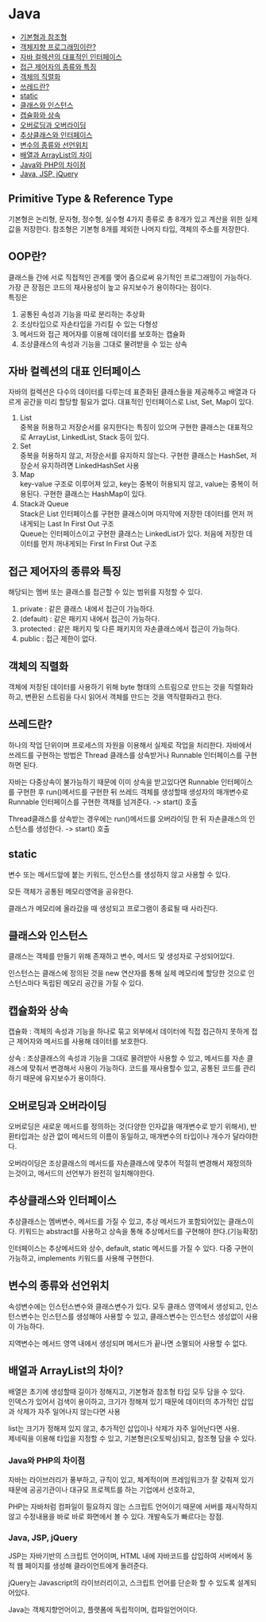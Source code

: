# Java
* [기본형과 참조형](#java-1)
* [객체지향 프로그래밍이란?](#java-2)
* [자바 컬렉션의 대표적인 인터페이스](#java-3)
* [접근 제어자의 종류와 특징](#java-4)
* [객체의 직렬화](#java-5)
* [쓰레드란?](#java-6)
* [static](#java-7)
* [클래스와 인스턴스](#java-8)
* [캡슐화와 상속](#java-9)
* [오버로딩과 오버라이딩](#java-10)
* [추상클래스와 인터페이스](#java-11)
* [변수의 종류와 선언위치](#java-12)
* [배열과 ArrayList의 차이](#java-13)
* [Java와 PHP의 차이점](#java-14)
* [Java, JSP, jQuery](#java-15)

## Primitive Type & Reference Type <a id="java-1" />
기본형은 논리형, 문자형, 정수형, 실수형 4가지 종류로 총 8개가 있고 계산을 위한 실제 값을 저장한다.
참조형은 기본형 8개를 제외한 나머지 타입, 객체의 주소를 저장한다.

## OOP란? <a id="java-2" />
클래스들 간에 서로 직접적인 관계를 맺어 줌으로써 유기적인 프로그래밍이 가능하다.
가장 큰 장점은 코드의 재사용성이 높고 유지보수가 용이하다는 점이다.<br>
특징은<br> 
1. 공통된 속성과 기능을 따로 분리하는 추상화
2. 조상타입으로 자손타입을 가리킬 수 있는 다형성
3. 메서드와 접근 제어자를 이용해 데이터를 보호하는 캡슐화
4. 조상클래스의 속성과 기능을 그대로 물려받을 수 있는 상속 

## 자바 컬렉션의 대표 인터페이스<a id="java-3" />
자바의 컬렉션은 다수의 데이터를 다루는데 표준화된 클래스들을 제공해주고 배열과 다르게 공간을 미리 할당할 필요가 없다.
대표적인 인터페이스로 List, Set, Map이 있다.

1. List<br>
  중복을 허용하고 저장순서를 유지한다는 특징이 있으며 구현한 클래스는 대표적으로 ArrayList, LinkedList, Stack 등이 있다.
2. Set<br>
  중복을 허용하지 않고, 저장순서를 유지하지 않는다. 구현한 클래스는 HashSet, 저장순서 유지하려면 LinkedHashSet 사용
3. Map<br>
  key-value 구조로 이루어져 있고, key는 중복이 허용되지 않고, value는 중복이 허용된다. 구현한 클래스는 HashMap이 있다.
4. Stack과 Queue<br>
  Stack은 List 인터페이스를 구현한 클래스이며 마지막에 저장한 데이터를 먼저 꺼내게되는 Last In First Out 구조 <br>
  Queue는 인터페이스이고 구현한 클래스는 LinkedList가 있다. 처음에 저장한 데이터를 먼저 꺼내게되는 First In First Out 구조
  
## 접근 제어자의 종류와 특징<a id="java-4" />
해당되는 멤버 또는 클래스를 접근할 수 있는 범위를 지정할 수 있다.
1. private : 같은 클래스 내에서 접근이 가능하다.
2. (default) : 같은 패키지 내에서 접근이 가능하다.
3. protected : 같은 패키지 및 다른 패키지의 자손클래스에서 접근이 가능하다.
4. public : 접근 제한이 없다.

## 객체의 직렬화<a id="java-5" />
객체에 저장된 데이터를 사용하기 위해 byte 형태의 스트림으로 만드는 것을 직렬화라 하고, 변환된 스트림을 다시 읽어서 객체를 만드는 것을 역직렬화라고 한다.

## 쓰레드란?<a id="java-6" />
하나의 작업 단위이며 프로세스의 자원을 이용해서 실제로 작업을 처리한다.
자바에서 쓰레드를 구현하는 방법은 Thread 클래스를 상속받거나 Runnable 인터페이스를 구현하면 된다.

자바는 다중상속이 불가능하기 때문에 이미 상속을 받고있다면 Runnable 인터페이스를 구현한 후 run()메서드를 구현한 뒤 쓰레드 객체를 생성할때 생성자의 매개변수로 Runnable 인터페이스를 구현한 객채를 넘겨준다. -> start() 호출

Thread클래스를 상속받는 경우에는 run()메서드를 오버라이딩 한 뒤 자손클래스의 인스턴스를 생성한다. -> start() 호출

## static <a id="java-7" />
변수 또는 메서드앞에 붙는 키워드, 인스턴스를 생성하지 않고 사용할 수 있다.

모든 객체가 공통된 메모리영역을 공유한다.

클래스가 메모리에 올라갔을 때 생성되고 프로그램이 종료될 때 사라진다.

## 클래스와 인스턴스 <a id="java-8" />
클래스는 객체를 만들기 위해 존재하고 변수, 메서드 및 생성자로 구성되어있다.

인스턴스는 클래스에 정의된 것을 new 연산자를 통해 실제 메모리에 할당한 것으로 인스턴스마다 독립된 메모리 공간을 가질 수 있다.

## 캡슐화와 상속 <a id="java-9" />
캡슐화 : 객체의 속성과 기능을 하나로 묶고 외부에서 데이터에 직접 접근하지 못하게 접근 제어자와 메서드를 사용해 데이터를 보호한다.

상속 : 조상클래스의 속성과 기능을 그대로 물려받아 사용할 수 있고, 메서드를 자손 클래스에 맞춰서 변경해서 사용이 가능하다. 코드를 재사용할수 있고, 공통된 코드를 관리하기 때문에 유지보수가 용이하다.

## 오버로딩과 오버라이딩 <a id="java-10" />
오버로딩은 새로운 메서드를 정의하는 것(다양한 인자값을 매개변수로 받기 위해서), 반환타입과는 상관 없이 메서드의 이름이 동일하고, 매개변수의 타입이나 개수가 달라야한다.

오버라이딩은 조상클래스의 메서드를 자손클래스에 맞추어 적절히 변경해서 재정의하는것이고, 메서드의 선언부가 완전히 일치해야한다.

## 추상클래스와 인터페이스 <a id="java-11" />
추상클래스는 멤버변수, 메서드를 가질 수 있고, 추상 메서드가 포함되어있는 클래스이다. 키워드는 abstract를 사용하고 상속을 통해 추상메서드를 구현해야 한다.(기능확장)

인터페이스는 추상메서드와 상수, default, static 메서드를 가질 수 있다. 다중 구현이 가능하고, implements 키워드를 사용해 구현한다.

## 변수의 종류와 선언위치 <a id="java-12" />
속성변수에는 인스턴스변수와 클래스변수가 있다. 모두 클래스 영역에서 생성되고, 인스턴스변수는 인스턴스를 생성해야 사용할 수 있고, 클래스변수는 인스턴스 생성없이 사용이 가능하다.

지역변수는 메서드 영역 내에서 생성되며 메서드가 끝나면 소멸되어 사용할 수 없다.

## 배열과 ArrayList의 차이? <a id="java-13" />
배열은 초기에 생성할때 길이가 정해지고, 기본형과 참조형 타입 모두 담을 수 있다.<br>
인덱스가 있어서 검색이 용이하고, 크기가 정해져 있기 때문에 데이터의 추가적인 삽입과 삭제가 자주 일어나지 않는다면 사용

list는 크기가 정해져 있지 않고, 추가적인 삽입이나 삭제가 자주 일어난다면 사용.<br>
제네릭을 이용해 타입을 지정할 수 있고, 기본형은(오토박싱)되고, 참조형 담을 수 있다.

### Java와 PHP의 차이점 <a id = "java-14" />
자바는 라이브러리가 풍부하고, 규칙이 있고, 체계적이며 프레임워크가 잘 갖춰져 있기 때문에 공공기관이나 대규모 프로젝트를 하는 기업에서 선호하고,

PHP는 자바처럼 컴파일이 필요하지 않는 스크립트 언어이기 때문에 서버를 재시작하지 않고 수정내용을 바로 바로 화면에서 볼 수 있다. 개발속도가 빠르다는 장점.

### Java, JSP, jQuery <a id = "java-15" />
JSP는 자바기반의 스크립트 언어이며, HTML 내에 자바코드를 삽입하여 서버에서 동적 웹 페이지를 생성해 클라이언트에게 돌려준다.
                         
jQuery는 Javascript의 라이브러리이고, 스크립트 언어를 단순화 할 수 있도록 설계되어있다.
                         
Java는 객체지향언어이고, 플랫폼에 독립적이며, 컴파일언어이다.
